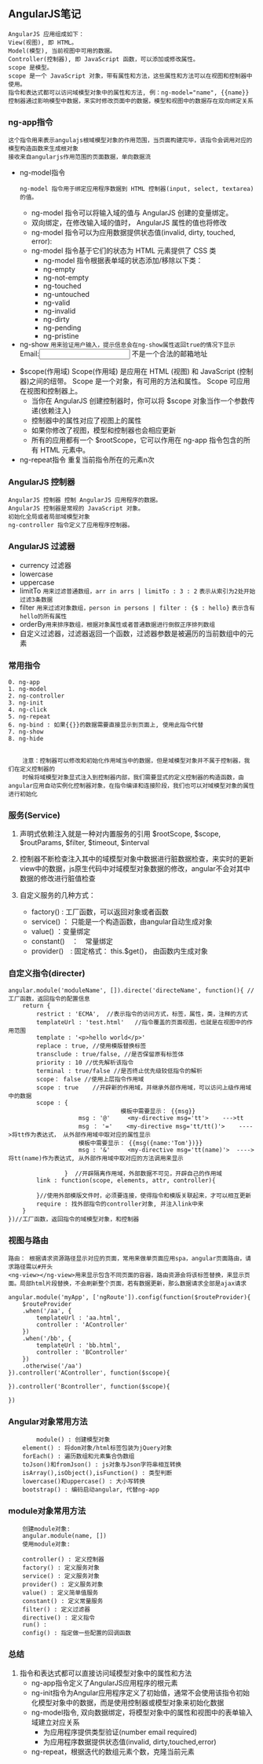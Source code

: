 ## AngularJS笔记
	AngularJS 应用组成如下：
	View(视图), 即 HTML。
	Model(模型), 当前视图中可用的数据。
	Controller(控制器), 即 JavaScript 函数，可以添加或修改属性。
	scope 是模型。
	scope 是一个 JavaScript 对象，带有属性和方法，这些属性和方法可以在视图和控制器中使用。
	指令和表达式都可以访问域模型对象中的属性和方法, 例：ng-model="name", {{name}}
	控制器通过影响模型中数据，来实时修改页面中的数据，模型和视图中的数据存在双向绑定关系

### ng-app指令
	这个指令用来表示angulajs根域模型对象的作用范围，当页面构建完毕，该指令会调用对应的模型构造函数来生成根对象
	接收来自angularjs作用范围的页面数据，单向数据流

* ng-model指令
	```
	ng-model 指令用于绑定应用程序数据到 HTML 控制器(input, select, textarea)的值。
	```
	- ng-model 指令可以将输入域的值与 AngularJS 创建的变量绑定。
	- 双向绑定，在修改输入域的值时， AngularJS 属性的值也将修改
	- ng-model 指令可以为应用数据提供状态值(invalid, dirty, touched, error):
	- ng-model 指令基于它们的状态为 HTML 元素提供了 CSS 类
		* ng-model 指令根据表单域的状态添加/移除以下类：
		* ng-empty
		* ng-not-empty
		* ng-touched
		* ng-untouched
		* ng-valid
		* ng-invalid
		* ng-dirty
		* ng-pending
		* ng-pristine
* ng-show
	`用来验证用户输入，提示信息会在ng-show属性返回true的情况下显示`
		<form ng-app="" name="myForm">
   		Email:<input type="email" name="myAddress" ng-model="text">
    	   <span ng-show="myForm.myAddress.$error.email">不是一个合法的邮箱地址</span>
		</form>
* $scope(作用域)
		Scope(作用域) 是应用在 HTML (视图) 和 JavaScript (控制器)之间的纽带。
		Scope 是一个对象，有可用的方法和属性。
		Scope 可应用在视图和控制器上。
	* 当你在 AngularJS 创建控制器时，你可以将 $scope 对象当作一个参数传递(依赖注入)
	* 控制器中的属性对应了视图上的属性
	* 如果你修改了视图，模型和控制器也会相应更新
	* 所有的应用都有一个 $rootScope，它可以作用在 ng-app 指令包含的所有 HTML 元素中。
* ng-repeat指令
		重复当前指令所在的元素n次

### AngularJS 控制器
	AngularJS 控制器 控制 AngularJS 应用程序的数据。
	AngularJS 控制器是常规的 JavaScript 对象。
	初始化全局或者局部域模型对象
	ng-controller 指令定义了应用程序控制器。

### AngularJS 过滤器
* currency 过滤器
* lowercase
* uppercase
* limitTo `用来过滤普通数组，arr in arrs | limitTo : 3 : 2` `表示从索引为2处开始过滤3条数据`
* filter `用来过滤对象数组，person in persons | filter : {$ : hello}` `表示含有hello的所有属性`
* orderBy`用来排序数组，根据对象属性或者普通数据进行倒叙正序排列数组`
* 自定义过滤器，过滤器返回一个函数，过滤器参数是被遍历的当前数组中的元素
### 常用指令
	0. ng-app
	1. ng-model
	2. ng-controller
	3. ng-init
	4. ng-click
	5. ng-repeat
	6. ng-bind : 如果{{}}的数据需要直接显示到页面上, 使用此指令代替
	7. ng-show
	8. ng-hide


		注意：控制器可以修改和初始化作用域当中的数据，但是域模型对象并不属于控制器，我们在定义控制器的
		时候将域模型对象显式注入到控制器内部，我们需要显式的定义控制器的构造函数，由angular应用自动实例化控制器对象，在指令编译和连接阶段，我们也可以对域模型对象的属性进行初始化

### 服务(Service)

1. 声明式依赖注入就是一种对内置服务的引用
		$rootScope, $scope, $routParams, $filter, $timeout, $interval 
2. 控制器不断检查注入其中的域模型对象中数据进行脏数据检查，来实时的更新view中的数据，js原生代码中对域模型对象数据的修改，angular不会对其中数据的修改进行脏值检查

3. 自定义服务的几种方式：
	* factory() : 工厂函数，可以返回对象或者函数
	* service() ： 只能是一个构造函数，由angular自动生成对象
	* value() ：变量绑定
	* constant()　：　常量绑定
	* provider()　: 固定格式： this.$get()， 由函数内生成对象

### 自定义指令(directer)
	
	angular.module('moduleName', []).directe('directeName', function(){ //工厂函数，返回指令的配置信息
		return {
			restrict : 'ECMA',  //表示指令的访问方式，标签，属性，类，注释的方式
			templateUrl : 'test.html'   //指令覆盖的页面视图，也就是在视图中的作用范围
			template : '<p>hello world</p>'
			replace : true, //使用模版替换标签
			transclude : true/false, //是否保留原有标签体
			priority : 10 //优先解析该指令
			terminal : true/false //是否终止优先级较低指令的解析
			scope： false //使用上层指令作用域
			scope :	true	//开辟新的作用域，并继承外部作用域，可以访问上级作用域中的数据
			scope : {
									模板中需要显示： {{msg}}
						msg : '@'     <my-directive msg='tt'>    --->tt
						msg ： '='    <my-directive msg='tt/tt()'>	 ---->将tt作为表达式， 从外部作用域中取对应的属性显示
						模板中需要显示： {{msg({name:'Tom'})}}
						msg : '&'     <my-directive msg='tt(name)'>  ---->将tt(name)作为表达式, 从外部作用域中取对应的方法调用来显示
						
					}  //开辟隔离作用域，外部数据不可见，开辟自己的作用域
			link : function(scope, elements, attr, controller){
				
			}//使用外部模版文件时，必须要连接，使得指令和模版关联起来，才可以相互更新
			require : 找外部指令的controller对象, 并注入link中来
		}
	})//工厂函数，返回指令的域模型对象，和控制器

### 视图与路由
	
	路由： 根据请求资源路径显示对应的页面，常用来做单页面应用spa，angular页面路由，请求路径需以#开头
	<ng-view></ng-view>用来显示包含不同页面的容器，路由资源会将该标签替换，来显示页面。局部html片段替换，不会刷新整个页面，若有数据更新，那么数据请求全部是ajax请求

	angular.module('myApp', ['ngRoute']).config(function($routeProvider){
		$routeProvider
		.when('/aa', {
			templateUrl : 'aa.html',
			controller : 'AController'
		})
		.when('/bb', {
			templateUrl : 'bb.html',
			controller : 'BController'
		})
		.otherwise('/aa')
	}).controller('AController', function($scope){
	
	}).controller('Bcontroller', function($scope){
		
	})


### Angular对象常用方法
	    	module() : 创建模型对象
        element() : 将dom对象/html标签包装为jQuery对象
        forEach() : 遍历数组和元素集合伪数组
        toJson()和fromJson() : js对象与Json字符串相互转换
        isArray(),isObject(),isFunction() : 类型判断
        lowercase()和uppercase() : 大小写转换
        bootstrap() : 编码启动angular, 代替ng-app
### module对象常用方法
		创建module对象:
        angular.module(name, [])
    	使用module对象:

        controller() : 定义控制器
        factory() : 定义服务对象
        service() : 定义服务对象
        provider() : 定义服务对象
        value() : 定义简单值服务
        constant() : 定义常量服务
        filter() : 定义过滤器
        directive() : 定义指令
        run() :
        config() : 指定做一些配置的回调函数


### 总结

1. 指令和表达式都可以直接访问域模型对象中的属性和方法
	- ng-app指令定义了AngularJS应用程序的根元素
	- ng-init指令为Angular应用程序定义了初始值，通常不会使用该指令初始化模型对象中的数据，而是使用控制器或模型对象来初始化数据
	- ng-model指令, 双向数据绑定，将模型对象中的属性和视图中的表单输入域建立对应关系
		- 为应用程序提供类型验证(number email required)
		- 为应用程序数据提供状态值(invalid, dirty,touched,error)
	- ng-repeat，根据迭代的数组元素个数，克隆当前元素		


